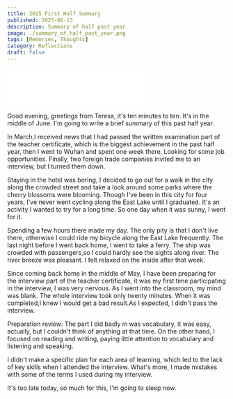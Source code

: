 ```yaml
---
title: 2025 First Half Summary
published: 2025-06-13
description: Summary of half past year
image: ./summary_of_half_past_year.png
tags: [Memories, Thoughts]
category: Reflections
draft: false
---
```


<iframe 
  frameborder="no" 
  border="0" 
  marginwidth="0" 
  marginheight="0" 
  width=330 
  height=86 
  src="//music.163.com/outchain/player?type=2&id=2090223074&auto=1&height=66">
</iframe>



Good evening, greetings from Teresa, it's ten minutes to ten. It's in the middle of June. I'm going to write a brief summary of this past half year.

In March,I received news that I had passed the written examination part of the teacher certificate, which is the biggest achievement in the past half year, then I went to Wuhan and spent one week there. Looking for some job opportunities. Finally, two foreign trade companies invited me to an interview, but I turned them down.

Staying in the hotel was boring, I decided to go out for a walk in the city along the crowded street and take a look around some parks where the cherry blossoms were blooming. Though I've been in this city for four years, I've never went cycling along the East Lake until I graduated. It's an activity I wanted to try for a long time. So one day when it was sunny, I went for it. 

Spending a few hours there made my day. The only pity is that I don't live there, otherwise I could ride my bicycle along the East Lake frequently. The last night before I went back home, I went to take a ferry. The ship was crowded with passengers,so I could hardly see the sights along river. The river breeze was pleasant. I felt relaxed on the inside after that week.

Since coming back home in the middle of May, I have been preparing for the interview part of the teacher certificate, it was my first time participating in the interview, I was very nervous. As I went into the classroom, my mind was blank. The whole interview took only twenty minutes. When it was completed,I knew I would get a bad result.As I expected, I didn't pass the interview.

Preparation review:
The part I did badly in was vocabulary, it was easy, actually, but I couldn't think of anything at that time. On the other hand, I focused on reading and writing, paying little attention to vocabulary and listening and speaking.

I didn't make a specific plan for each area of learning, which led to the lack of key skills when I attended the interview. What's more, I made mistakes with some of the terms I used during my interview.

It's too late today, so much for this, I'm going to sleep now.